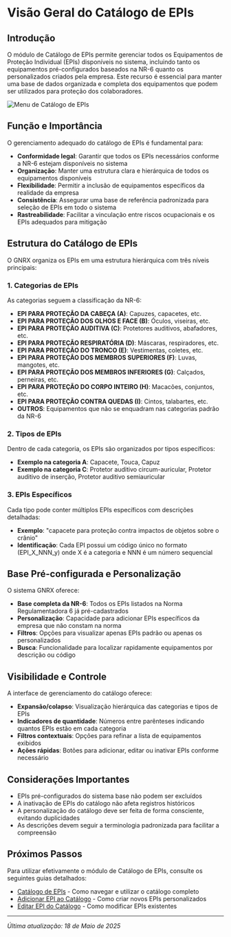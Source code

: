 # Visão Geral do Catálogo de EPIs

## Introdução

O módulo de Catálogo de EPIs permite gerenciar todos os Equipamentos de Proteção Individual (EPIs) disponíveis no sistema, incluindo tanto os equipamentos pré-configurados baseados na NR-6 quanto os personalizados criados pela empresa. Este recurso é essencial para manter uma base de dados organizada e completa dos equipamentos que podem ser utilizados para proteção dos colaboradores.

![Menu de Catálogo de EPIs](../../../assets/images/catalogo-epis-menu.png)

## Função e Importância

O gerenciamento adequado do catálogo de EPIs é fundamental para:

- **Conformidade legal**: Garantir que todos os EPIs necessários conforme a NR-6 estejam disponíveis no sistema
- **Organização**: Manter uma estrutura clara e hierárquica de todos os equipamentos disponíveis
- **Flexibilidade**: Permitir a inclusão de equipamentos específicos da realidade da empresa
- **Consistência**: Assegurar uma base de referência padronizada para seleção de EPIs em todo o sistema
- **Rastreabilidade**: Facilitar a vinculação entre riscos ocupacionais e os EPIs adequados para mitigação

## Estrutura do Catálogo de EPIs

O GNRX organiza os EPIs em uma estrutura hierárquica com três níveis principais:

### 1. Categorias de EPIs

As categorias seguem a classificação da NR-6:

- **EPI PARA PROTEÇÃO DA CABEÇA (A)**: Capuzes, capacetes, etc.
- **EPI PARA PROTEÇÃO DOS OLHOS E FACE (B)**: Óculos, viseiras, etc.
- **EPI PARA PROTEÇÃO AUDITIVA (C)**: Protetores auditivos, abafadores, etc.
- **EPI PARA PROTEÇÃO RESPIRATÓRIA (D)**: Máscaras, respiradores, etc.
- **EPI PARA PROTEÇÃO DO TRONCO (E)**: Vestimentas, coletes, etc.
- **EPI PARA PROTEÇÃO DOS MEMBROS SUPERIORES (F)**: Luvas, mangotes, etc.
- **EPI PARA PROTEÇÃO DOS MEMBROS INFERIORES (G)**: Calçados, perneiras, etc.
- **EPI PARA PROTEÇÃO DO CORPO INTEIRO (H)**: Macacões, conjuntos, etc.
- **EPI PARA PROTEÇÃO CONTRA QUEDAS (I)**: Cintos, talabartes, etc.
- **OUTROS**: Equipamentos que não se enquadram nas categorias padrão da NR-6

### 2. Tipos de EPIs

Dentro de cada categoria, os EPIs são organizados por tipos específicos:

- **Exemplo na categoria A**: Capacete, Touca, Capuz
- **Exemplo na categoria C**: Protetor auditivo circum-auricular, Protetor auditivo de inserção, Protetor auditivo semiauricular

### 3. EPIs Específicos

Cada tipo pode conter múltiplos EPIs específicos com descrições detalhadas:

- **Exemplo**: "capacete para proteção contra impactos de objetos sobre o crânio"
- **Identificação**: Cada EPI possui um código único no formato (EPI_X_NNN_y) onde X é a categoria e NNN é um número sequencial

## Base Pré-configurada e Personalização

O sistema GNRX oferece:

- **Base completa da NR-6**: Todos os EPIs listados na Norma Regulamentadora 6 já pré-cadastrados
- **Personalização**: Capacidade para adicionar EPIs específicos da empresa que não constam na norma
- **Filtros**: Opções para visualizar apenas EPIs padrão ou apenas os personalizados
- **Busca**: Funcionalidade para localizar rapidamente equipamentos por descrição ou código

## Visibilidade e Controle

A interface de gerenciamento do catálogo oferece:

- **Expansão/colapso**: Visualização hierárquica das categorias e tipos de EPIs
- **Indicadores de quantidade**: Números entre parênteses indicando quantos EPIs estão em cada categoria
- **Filtros contextuais**: Opções para refinar a lista de equipamentos exibidos
- **Ações rápidas**: Botões para adicionar, editar ou inativar EPIs conforme necessário

## Considerações Importantes

- EPIs pré-configurados do sistema base não podem ser excluídos
- A inativação de EPIs do catálogo não afeta registros históricos
- A personalização do catálogo deve ser feita de forma consciente, evitando duplicidades
- As descrições devem seguir a terminologia padronizada para facilitar a compreensão

## Próximos Passos

Para utilizar efetivamente o módulo de Catálogo de EPIs, consulte os seguintes guias detalhados:

- [Catálogo de EPIs](./catalogo-epis.md) - Como navegar e utilizar o catálogo completo
- [Adicionar EPI ao Catálogo](./adicionar-epi-catalogo.md) - Como criar novos EPIs personalizados
- [Editar EPI do Catálogo](./editar-epi-catalogo.md) - Como modificar EPIs existentes

---

*Última atualização: 18 de Maio de 2025*